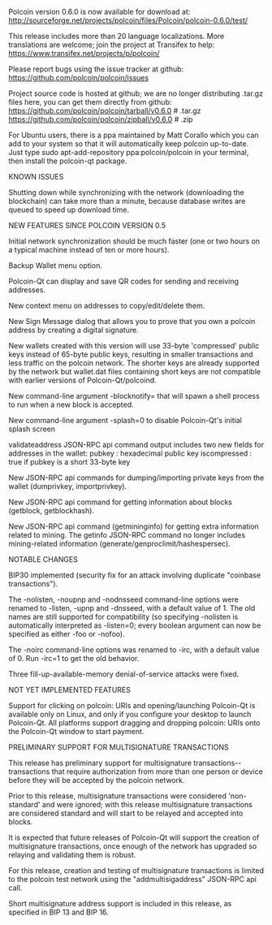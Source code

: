 Polcoin version 0.6.0 is now available for download at:
http://sourceforge.net/projects/polcoin/files/Polcoin/polcoin-0.6.0/test/

This release includes more than 20 language localizations.
More translations are welcome; join the
project at Transifex to help:
https://www.transifex.net/projects/p/polcoin/

Please report bugs using the issue tracker at github:
https://github.com/polcoin/polcoin/issues

Project source code is hosted at github; we are no longer
distributing .tar.gz files here, you can get them
directly from github:
https://github.com/polcoin/polcoin/tarball/v0.6.0  # .tar.gz
https://github.com/polcoin/polcoin/zipball/v0.6.0  # .zip

For Ubuntu users, there is a ppa maintained by Matt Corallo which
you can add to your system so that it will automatically keep
polcoin up-to-date.  Just type
sudo apt-add-repository ppa:polcoin/polcoin
in your terminal, then install the polcoin-qt package.


KNOWN ISSUES

Shutting down while synchronizing with the network
(downloading the blockchain) can take more than a minute,
because database writes are queued to speed up download
time.


NEW FEATURES SINCE POLCOIN VERSION 0.5

Initial network synchronization should be much faster
(one or two hours on a typical machine instead of ten or more
hours).

Backup Wallet menu option.

Polcoin-Qt can display and save QR codes for sending
and receiving addresses.

New context menu on addresses to copy/edit/delete them.

New Sign Message dialog that allows you to prove that you
own a polcoin address by creating a digital
signature.

New wallets created with this version will
use 33-byte 'compressed' public keys instead of
65-byte public keys, resulting in smaller
transactions and less traffic on the polcoin
network. The shorter keys are already supported
by the network but wallet.dat files containing
short keys are not compatible with earlier
versions of Polcoin-Qt/polcoind.

New command-line argument -blocknotify=<command>
that will spawn a shell process to run <command> 
when a new block is accepted.

New command-line argument -splash=0 to disable
Polcoin-Qt's initial splash screen

validateaddress JSON-RPC api command output includes
two new fields for addresses in the wallet:
pubkey : hexadecimal public key
iscompressed : true if pubkey is a short 33-byte key

New JSON-RPC api commands for dumping/importing
private keys from the wallet (dumprivkey, importprivkey).

New JSON-RPC api command for getting information about
blocks (getblock, getblockhash).

New JSON-RPC api command (getmininginfo) for getting
extra information related to mining. The getinfo
JSON-RPC command no longer includes mining-related
information (generate/genproclimit/hashespersec).



NOTABLE CHANGES

BIP30 implemented (security fix for an attack involving
duplicate "coinbase transactions").

The -nolisten, -noupnp and -nodnsseed command-line
options were renamed to -listen, -upnp and -dnsseed,
with a default value of 1. The old names are still
supported for compatibility (so specifying -nolisten
is automatically interpreted as -listen=0; every
boolean argument can now be specified as either
-foo or -nofoo).

The -noirc command-line options was renamed to
-irc, with a default value of 0. Run -irc=1 to
get the old behavior.

Three fill-up-available-memory denial-of-service
attacks were fixed.


NOT YET IMPLEMENTED FEATURES

Support for clicking on polcoin: URIs and
opening/launching Polcoin-Qt is available only on Linux,
and only if you configure your desktop to launch
Polcoin-Qt. All platforms support dragging and dropping
polcoin: URIs onto the Polcoin-Qt window to start
payment.


PRELIMINARY SUPPORT FOR MULTISIGNATURE TRANSACTIONS

This release has preliminary support for multisignature
transactions-- transactions that require authorization
from more than one person or device before they
will be accepted by the polcoin network.

Prior to this release, multisignature transactions
were considered 'non-standard' and were ignored;
with this release multisignature transactions are
considered standard and will start to be relayed
and accepted into blocks.

It is expected that future releases of Polcoin-Qt
will support the creation of multisignature transactions,
once enough of the network has upgraded so relaying
and validating them is robust.

For this release, creation and testing of multisignature
transactions is limited to the polcoin test network using
the "addmultisigaddress" JSON-RPC api call.

Short multisignature address support is included in this
release, as specified in BIP 13 and BIP 16.
